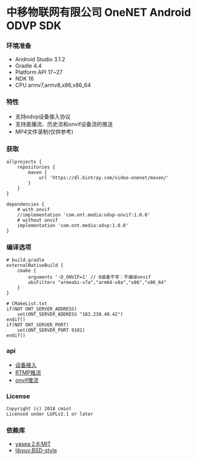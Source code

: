 # 中移物联网有限公司 OneNET Android ODVP SDK 

### 环境准备
- Android Studio 3.1.2
- Gradle 4.4
- Platform API 17~27
- NDK 16
- CPU armv7,armv8,x86,x86_64

### 特性

- 支持odvp设备接入协议
- 支持直播流、历史流和onvif设备流的推送
- MP4文件录制(仅供参考)

### 获取
    
```
allprojects {
    repositories {
        maven {
            url 'https://dl.bintray.com/video-onenet/maven/'
        }
    }
}

dependencies {
    # with onvif
    //implementation 'com.ont.media:odvp-onvif:1.0.0'
    # without onvif
	implementation 'com.ont.media:odvp:1.0.0'
}
```

### 编译选项

``` 
# build.gradle
externalNativeBuild {
    cmake {
        arguments '-D_ONVIF=1' // 0或者不写：不编译onvif
        abiFilters "armeabi-v7a","arm64-v8a","x86","x86_64"
    }
}

# CMakeList.txt
if(NOT ONT_SERVER_ADDRESS)
    set(ONT_SERVER_ADDRESS "183.230.40.42")
endif()
if(NOT ONT_SERVER_PORT)
    set(ONT_SERVER_PORT 9101)
endif()
``` 

### api

- [设备接入](https://github.com/cm-heclouds/AndroidODVPSDK/odvpsdk/library/src/main/java/com/ont/media/odvp/OntOdvp.java)
- [RTMP推流](https://github.com/cm-heclouds/AndroidODVPSDK/odvpsdk/library/src/main/java/com/ont/media/odvp/OntRtmp.java)
- [onvif推流](https://github.com/cm-heclouds/AndroidODVPSDK/odvpsdk/library/src/main/java/com/ont/media/odvp/OntOnvif.java)

### License
```
Copyright (c) 2018 cmiot
Licensed under LGPLv2.1 or later
```

### 依赖库

- [yasea 2.6:MIT](https://github.com/begeekmyfriend/yasea)
- [libyuv:BSD-style](https://code.google.com/p/libyuv)






